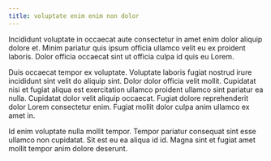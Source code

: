 ```yaml
---
title: voluptate enim enim non dolor
---
```


Incididunt voluptate in occaecat aute consectetur in amet enim dolor aliquip dolore et. Minim pariatur quis ipsum officia ullamco velit eu ex proident laboris. Dolor officia occaecat sint ut officia culpa id quis eu Lorem.

Duis occaecat tempor ex voluptate. Voluptate laboris fugiat nostrud irure incididunt sint velit do aliquip sint. Dolor dolor officia velit mollit. Cupidatat nisi et fugiat aliqua est exercitation ullamco proident ullamco sint pariatur ea nulla. Cupidatat dolor velit aliquip occaecat. Fugiat dolore reprehenderit dolor Lorem consectetur enim. Fugiat mollit dolor culpa anim ullamco ex amet in.

Id enim voluptate nulla mollit tempor. Tempor pariatur consequat sint esse ullamco non cupidatat. Sit est eu ea aliqua id id. Magna sint et fugiat amet mollit tempor anim dolore deserunt.